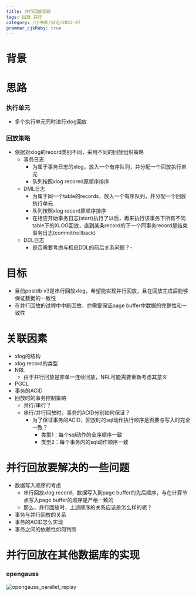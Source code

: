 ```yaml
---
title: 并行回放调研
tags: 回放 并行
category: /小书匠/日记/2022-07
grammar_cjkRuby: true
---
```

# 背景
# 思路
### 执行单元
- 多个执行单元同时进行xlog回放

### 回放策略
- 依据对xlog的record类别不同，采用不同的回放组织策略
	- 事务日志
		- 为属于事务日志的xlog，放入一个有序队列，并分配一个回放执行单元
		- 队列按照xlog recored原顺序排序
	- DML日志 
		- 为属于同一个table的records，放入一个有序队列，并分配一个回放执行单元
		- 队列按照xlog record原顺序排序
		- 在相应开始事务日志(start)执行了以后，再来执行该事务下所有不同table下的XLOG回放，直到某条record的下一个同事务record是结束事务日志(commit/rollback)
	- DDL日志
		- 是否需要考虑与相应DDL的前后关系问题？-


# 目标
- 目前postdb v3是串行回放xlog，希望能实现并行回放，且在回放完成后能够保证数据的一致性
- 在并行回放的过程中中断回放，亦需要保证page buffer中数据的完整性和一致性

# 关联因素
- xlog的结构
- xlog record的类型
- NRL
	- 由于并行回放是非单一连续回放，NRL可能需要重新考虑其意义
- PGCL
- 事务的ACID
- 回放时的事务控制策略
	- 并行/串行？
	- 串行/并行回放时，事务的ACID分别如何保证？
		- 为了保证事务的ACID，回放时的sql动作执行顺序是否要与写入时完全一致？
			- 类型1：每个sql动作的全序顺序一致
			- 类型2：每个事务内的sql动作顺序一致

# 并行回放要解决的一些问题
- 数据写入顺序的考虑
	- 串行回放xlog record，数据写入到page buffer的先后顺序，与在计算节点写入page buffer的顺序是严格一致的
	- 那么，并行回放时，上述顺序的关系应该是怎么样的呢？
- 事务与并行回放的关系
- 事务的ACID怎么实现
- 事务之间的依赖性如何判断

# 并行回放在其他数据库的实现
### opengauss
![opengauss_parallel_replay](https://raw.githubusercontent.com/smallfat/smallfat.github.io/master/小书匠/opengauss_parallel_replay.jpg)